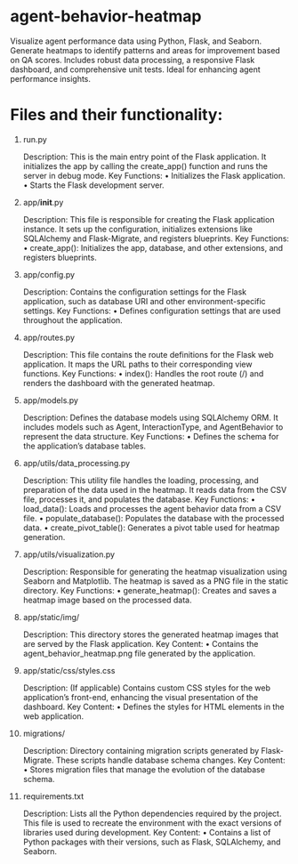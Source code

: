 # agent-behavior-heatmap
Visualize agent performance data using Python, Flask, and Seaborn. Generate heatmaps to identify patterns and areas for improvement based on QA scores. Includes robust data processing, a responsive Flask dashboard, and comprehensive unit tests. Ideal for enhancing agent performance insights.


# Files and their functionality:

1. run.py

	Description: This is the main entry point of the Flask application. It initializes the app by calling the create_app() function and runs the server in debug mode.
	Key Functions:
	•	Initializes the Flask application.
	•	Starts the Flask development server.

2. app/__init__.py

	Description: This file is responsible for creating the Flask application instance. It sets up the configuration, initializes extensions like SQLAlchemy and Flask-Migrate, and registers blueprints.
	Key Functions:
	•	create_app(): Initializes the app, database, and other extensions, and registers blueprints.

3. app/config.py

	Description: Contains the configuration settings for the Flask application, such as database URI and other environment-specific settings.
	Key Functions:
	•	Defines configuration settings that are used throughout the application.

4. app/routes.py

	Description: This file contains the route definitions for the Flask web application. It maps the URL paths to their corresponding view functions.
	Key Functions:
	•	index(): Handles the root route (/) and renders the dashboard with the generated heatmap.

5. app/models.py

	Description: Defines the database models using SQLAlchemy ORM. It includes models such as Agent, InteractionType, and AgentBehavior to represent the data structure.
	Key Functions:
	•	Defines the schema for the application’s database tables.

6. app/utils/data_processing.py

	Description: This utility file handles the loading, processing, and preparation of the data used in the heatmap. It reads data from the CSV file, processes it, and populates the database.
	Key Functions:
	•	load_data(): Loads and processes the agent behavior data from a CSV file.
	•	populate_database(): Populates the database with the processed data.
	•	create_pivot_table(): Generates a pivot table used for heatmap generation.

7. app/utils/visualization.py

	Description: Responsible for generating the heatmap visualization using Seaborn and Matplotlib. The heatmap is saved as a PNG file in the static directory.
	Key Functions:
	•	generate_heatmap(): Creates and saves a heatmap image based on the processed data.

8. app/static/img/

	Description: This directory stores the generated heatmap images that are served by the Flask application.
	Key Content:
	•	Contains the agent_behavior_heatmap.png file generated by the application.

9. app/static/css/styles.css

	Description: (If applicable) Contains custom CSS styles for the web application’s front-end, enhancing the visual presentation of the dashboard.
	Key Content:
	•	Defines the styles for HTML elements in the web application.

10. migrations/

	Description: Directory containing migration scripts generated by Flask-Migrate. These scripts handle database schema changes.
	Key Content:
	•	Stores migration files that manage the evolution of the database schema.

11. requirements.txt

	Description: Lists all the Python dependencies required by the project. This file is used to recreate the environment with the exact versions of libraries used during development.
	Key Content:
	•	Contains a list of Python packages with their versions, such as Flask, SQLAlchemy, and Seaborn.
